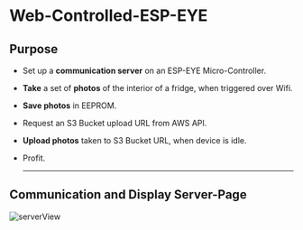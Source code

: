 # Web-Controlled-ESP-EYE

## Purpose
* Set up a **communication server** on an ESP-EYE Micro-Controller.
* **Take** a set of **photos** of the interior of a fridge, when triggered over Wifi.
* **Save photos** in EEPROM.
* Request an S3 Bucket upload URL from AWS API.
* **Upload photos** taken to S3 Bucket URL, when device is idle.
* Profit.
 
  *  *  *  *  *

## Communication and Display Server-Page
![serverView](https://user-images.githubusercontent.com/30498489/115149978-59450e80-a05e-11eb-81f9-da0b52718a31.PNG)


